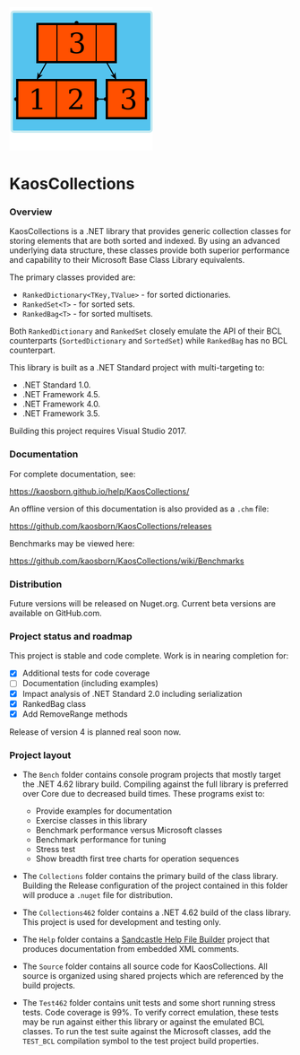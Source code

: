 ![logo](Images/KaosCollections-256.png)
# KaosCollections

### Overview

KaosCollections is a .NET library that provides generic collection classes
for storing elements that are both sorted and indexed.
By using an advanced underlying data structure, these classes provide
both superior performance and capability to their Microsoft Base Class Library equivalents.

The primary classes provided are:

* `RankedDictionary<TKey,TValue>` - for sorted dictionaries.
* `RankedSet<T>` - for sorted sets.
* `RankedBag<T>` - for sorted multisets.

Both `RankedDictionary` and `RankedSet` closely emulate the API of their BCL counterparts
(`SortedDictionary` and `SortedSet`) while `RankedBag` has no BCL counterpart.

This library is built as a .NET Standard project with multi-targeting to:

* .NET Standard 1.0.
* .NET Framework 4.5.
* .NET Framework 4.0.
* .NET Framework 3.5.

Building this project requires Visual Studio 2017.

### Documentation

For complete documentation, see:

https://kaosborn.github.io/help/KaosCollections/

An offline version of this documentation is also provided as a `.chm` file:

https://github.com/kaosborn/KaosCollections/releases

Benchmarks may be viewed here:

https://github.com/kaosborn/KaosCollections/wiki/Benchmarks

### Distribution

Future versions will be released on Nuget.org.
Current beta versions are available on GitHub.com.

### Project status and roadmap

This project is stable and code complete.
Work is in nearing completion for:

- [X] Additional tests for code coverage
- [ ] Documentation (including examples)
- [X] Impact analysis of .NET Standard 2.0 including serialization
- [X] RankedBag<T> class
- [X] Add RemoveRange methods

Release of version 4 is planned real soon now.

### Project layout

* The `Bench` folder contains console program projects that mostly target the .NET 4.62 library build.
Compiling against the full library is preferred over Core due to decreased build times.
These programs exist to:

  * Provide examples for documentation
  * Exercise classes in this library
  * Benchmark performance versus Microsoft classes
  * Benchmark performance for tuning
  * Stress test
  * Show breadth first tree charts for operation sequences

* The `Collections` folder contains the primary build of the class library.
Building the Release configuration of the project contained in this folder
will produce a `.nuget` file for distribution.

* The `Collections462` folder contains a .NET 4.62 build of the class library.
This project is used for development and testing only.

* The `Help` folder contains a [Sandcastle Help File Builder](https://github.com/EWSoftware/SHFB)
project that produces documentation from embedded XML comments.

* The `Source` folder contains all source code for KaosCollections.
All source is organized using shared projects which are referenced by the build projects.

* The `Test462` folder contains unit tests and some short running stress tests.
Code coverage is 99%.
To verify correct emulation, these tests may be run against either this library
or against the emulated BCL classes.
To run the test suite against the Microsoft classes,
add the `TEST_BCL` compilation symbol to the test project build properties.